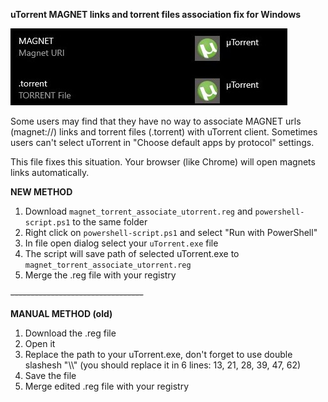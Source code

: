 **uTorrent MAGNET links and torrent files association fix for Windows**

![alt text](https://github.com/warshtranker/utorrent_magnet_fix/blob/main/demo.jpg)

Some users may find that they have no way to associate MAGNET urls (magnet://) links and torrent files (.torrent) with uTorrent client. 
Sometimes users can't select uTorrent in "Choose default apps by protocol" settings.

This file fixes this situation. Your browser (like Chrome) will open magnets links automatically.

**NEW METHOD**
1. Download `magnet_torrent_associate_utorrent.reg` and `powershell-script.ps1` to the same folder
2. Right click on `powershell-script.ps1` and select "Run with PowerShell"
3. In file open dialog select your `uTorrent.exe` file
4. The script will save path of selected uTorrent.exe to `magnet_torrent_associate_utorrent.reg`
5. Merge the .reg file with your registry

~~---------------------------------~~

**MANUAL METHOD (old)**
1. Download the .reg file
2. Open it
3. Replace the path to your uTorrent.exe, don't forget to use double slashesh "\\\\" (you should replace it in 6 lines: 13, 21, 28, 39, 47, 62)
4. Save the file
5. Merge edited .reg file with your registry



